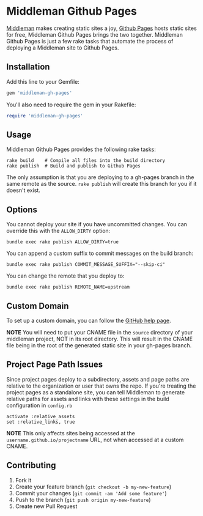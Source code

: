 # Middleman Github Pages

[Middleman](http://middlemanapp.com) makes creating static sites a joy, [Github 
Pages](http://pages.github.com) hosts static sites for free, Middleman Github 
Pages brings the two together. Middleman Github Pages is just a few rake tasks 
that automate the process of deploying a Middleman site to Github Pages.

## Installation

Add this line to your Gemfile:

```ruby
gem 'middleman-gh-pages'
```

You'll also need to require the gem in your Rakefile:

```ruby
require 'middleman-gh-pages'
```

## Usage

Middleman Github Pages provides the following rake tasks:

```shell
rake build    # Compile all files into the build directory
rake publish  # Build and publish to Github Pages
```

The only assumption is that you are deploying to a gh-pages branch in the same 
remote as the source. `rake publish` will create this branch for you if it 
doesn't exist.

## Options

You cannot deploy your site if you have uncommitted changes. You can
override this with the `ALLOW_DIRTY` option:

```shell
bundle exec rake publish ALLOW_DIRTY=true
```

You can append a custom suffix to commit messages on the build branch:

```shell
bundle exec rake publish COMMIT_MESSAGE_SUFFIX="--skip-ci"
```

You can change the remote that you deploy to:

```shell
bundle exec rake publish REMOTE_NAME=upstream
```

## Custom Domain

To set up a custom domain, you can follow the [GitHub help page](https://help.github.com/articles/setting-up-a-custom-domain-with-pages).

__NOTE__ You will need to put your CNAME file in the `source` directory of your middleman project, NOT in its root directory. This will result in the CNAME file being in the root of the generated static site in your gh-pages branch.

## Project Page Path Issues

Since project pages deploy to a subdirectory, assets and page paths are relative to the organization or user that owns the repo. If you're treating the project pages as a standalone site, you can tell Middleman to generate relative paths for assets and links with these settings in the build configuration in `config.rb`

    activate :relative_assets
    set :relative_links, true

__NOTE__ This only affects sites being accessed at the `username.github.io/projectname` URL, not when accessed at a custom CNAME.

## Contributing

1. Fork it
2. Create your feature branch (`git checkout -b my-new-feature`)
3. Commit your changes (`git commit -am 'Add some feature'`)
4. Push to the branch (`git push origin my-new-feature`)
5. Create new Pull Request
